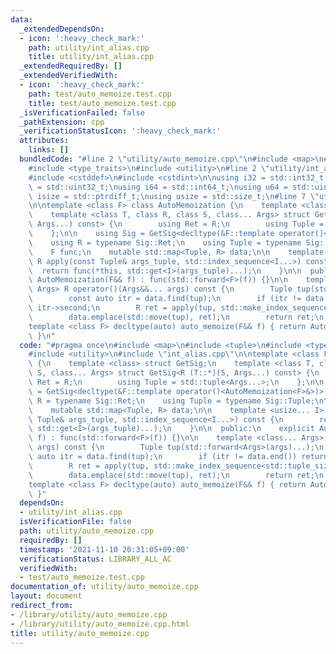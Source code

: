 ```yaml
---
data:
  _extendedDependsOn:
  - icon: ':heavy_check_mark:'
    path: utility/int_alias.cpp
    title: utility/int_alias.cpp
  _extendedRequiredBy: []
  _extendedVerifiedWith:
  - icon: ':heavy_check_mark:'
    path: test/auto_memoize.test.cpp
    title: test/auto_memoize.test.cpp
  _isVerificationFailed: false
  _pathExtension: cpp
  _verificationStatusIcon: ':heavy_check_mark:'
  attributes:
    links: []
  bundledCode: "#line 2 \"utility/auto_memoize.cpp\"\n#include <map>\n#include <tuple>\n\
    #include <type_traits>\n#include <utility>\n#line 2 \"utility/int_alias.cpp\"\n\
    #include <cstddef>\n#include <cstdint>\n\nusing i32 = std::int32_t;\nusing u32\
    \ = std::uint32_t;\nusing i64 = std::int64_t;\nusing u64 = std::uint64_t;\nusing\
    \ isize = std::ptrdiff_t;\nusing usize = std::size_t;\n#line 7 \"utility/auto_memoize.cpp\"\
    \n\ntemplate <class F> class AutoMemoization {\n    template <class> struct GetSig;\n\
    \    template <class T, class R, class S, class... Args> struct GetSig<R (T::*)(S,\
    \ Args...) const> {\n        using Ret = R;\n        using Tuple = std::tuple<Args...>;\n\
    \    };\n\n    using Sig = GetSig<decltype(&F::template operator()<AutoMemoization<F>&>)>;\n\
    \    using R = typename Sig::Ret;\n    using Tuple = typename Sig::Tuple;\n\n\
    \    F func;\n    mutable std::map<Tuple, R> data;\n\n    template <usize... I>\
    \ R apply(const Tuple& args_tuple, std::index_sequence<I...>) const {\n      \
    \  return func(*this, std::get<I>(args_tuple)...);\n    }\n\n  public:\n    explicit\
    \ AutoMemoization(F&& f) : func(std::forward<F>(f)) {}\n\n    template <class...\
    \ Args> R operator()(Args&&... args) const {\n        Tuple tup(std::forward<Args>(args)...);\n\
    \        const auto itr = data.find(tup);\n        if (itr != data.end()) return\
    \ itr->second;\n        R ret = apply(tup, std::make_index_sequence<std::tuple_size_v<Tuple>>());\n\
    \        data.emplace(std::move(tup), ret);\n        return ret;\n    }\n};\n\n\
    template <class F> decltype(auto) auto_memoize(F&& f) { return AutoMemoization<F>(std::forward<F>(f));\
    \ }\n"
  code: "#pragma once\n#include <map>\n#include <tuple>\n#include <type_traits>\n\
    #include <utility>\n#include \"int_alias.cpp\"\n\ntemplate <class F> class AutoMemoization\
    \ {\n    template <class> struct GetSig;\n    template <class T, class R, class\
    \ S, class... Args> struct GetSig<R (T::*)(S, Args...) const> {\n        using\
    \ Ret = R;\n        using Tuple = std::tuple<Args...>;\n    };\n\n    using Sig\
    \ = GetSig<decltype(&F::template operator()<AutoMemoization<F>&>)>;\n    using\
    \ R = typename Sig::Ret;\n    using Tuple = typename Sig::Tuple;\n\n    F func;\n\
    \    mutable std::map<Tuple, R> data;\n\n    template <usize... I> R apply(const\
    \ Tuple& args_tuple, std::index_sequence<I...>) const {\n        return func(*this,\
    \ std::get<I>(args_tuple)...);\n    }\n\n  public:\n    explicit AutoMemoization(F&&\
    \ f) : func(std::forward<F>(f)) {}\n\n    template <class... Args> R operator()(Args&&...\
    \ args) const {\n        Tuple tup(std::forward<Args>(args)...);\n        const\
    \ auto itr = data.find(tup);\n        if (itr != data.end()) return itr->second;\n\
    \        R ret = apply(tup, std::make_index_sequence<std::tuple_size_v<Tuple>>());\n\
    \        data.emplace(std::move(tup), ret);\n        return ret;\n    }\n};\n\n\
    template <class F> decltype(auto) auto_memoize(F&& f) { return AutoMemoization<F>(std::forward<F>(f));\
    \ }"
  dependsOn:
  - utility/int_alias.cpp
  isVerificationFile: false
  path: utility/auto_memoize.cpp
  requiredBy: []
  timestamp: '2021-11-10 20:31:05+09:00'
  verificationStatus: LIBRARY_ALL_AC
  verifiedWith:
  - test/auto_memoize.test.cpp
documentation_of: utility/auto_memoize.cpp
layout: document
redirect_from:
- /library/utility/auto_memoize.cpp
- /library/utility/auto_memoize.cpp.html
title: utility/auto_memoize.cpp
---
```


